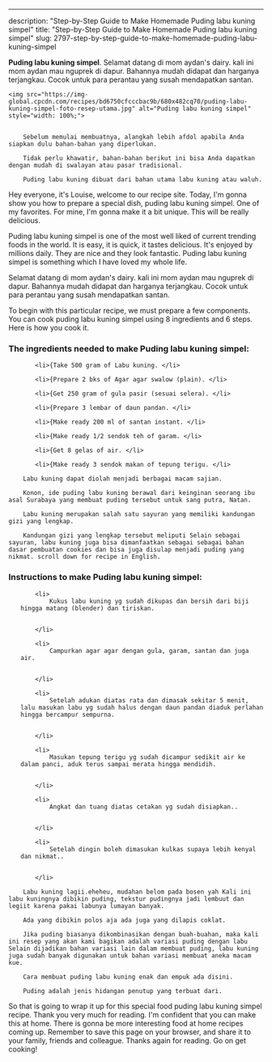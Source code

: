 ---
description: "Step-by-Step Guide to Make Homemade Puding labu kuning simpel"
title: "Step-by-Step Guide to Make Homemade Puding labu kuning simpel"
slug: 2797-step-by-step-guide-to-make-homemade-puding-labu-kuning-simpel

<p>
	<strong>Puding labu kuning simpel</strong>. 
	Selamat datang di mom aydan&#39;s dairy. kali ini mom aydan mau nguprek di dapur. Bahannya mudah didapat dan harganya terjangkau. Cocok untuk para perantau yang susah mendapatkan santan.
</p>
<p>
	
	<img src="https://img-global.cpcdn.com/recipes/bd6750cfcccbac9b/680x482cq70/puding-labu-kuning-simpel-foto-resep-utama.jpg" alt="Puding labu kuning simpel" style="width: 100%;">
	
	
		Sebelum memulai membuatnya, alangkah lebih afdol apabila Anda siapkan dulu bahan-bahan yang diperlukan.
	
		Tidak perlu khawatir, bahan-bahan berikut ini bisa Anda dapatkan dengan mudah di swalayan atau pasar tradisional.
	
		Puding labu kuning dibuat dari bahan utama labu kuning atau waluh.
	
</p>
<p>
	Hey everyone, it's Louise, welcome to our recipe site. Today, I'm gonna show you how to prepare a special dish, puding labu kuning simpel. One of my favorites. For mine, I'm gonna make it a bit unique. This will be really delicious.
</p>
	
<p>
	Puding labu kuning simpel is one of the most well liked of current trending foods in the world. It is easy, it is quick, it tastes delicious. It's enjoyed by millions daily. They are nice and they look fantastic. Puding labu kuning simpel is something which I have loved my whole life.
</p>
<p>
	Selamat datang di mom aydan&#39;s dairy. kali ini mom aydan mau nguprek di dapur. Bahannya mudah didapat dan harganya terjangkau. Cocok untuk para perantau yang susah mendapatkan santan.
</p>

<p>
To begin with this particular recipe, we must prepare a few components. You can cook puding labu kuning simpel using 8 ingredients and 6 steps. Here is how you cook it.
</p>

<h3>The ingredients needed to make Puding labu kuning simpel:</h3>

<ol>
	
		<li>{Take 500 gram of Labu kuning. </li>
	
		<li>{Prepare 2 bks of Agar agar swalow (plain). </li>
	
		<li>{Get 250 gram of gula pasir (sesuai selera). </li>
	
		<li>{Prepare 3 lembar of daun pandan. </li>
	
		<li>{Make ready 200 ml of santan instant. </li>
	
		<li>{Make ready 1/2 sendok teh of garam. </li>
	
		<li>{Get 8 gelas of air. </li>
	
		<li>{Make ready 3 sendok makan of tepung terigu. </li>
	
</ol>
<p>
	
		Labu kuning dapat diolah menjadi berbagai macam sajian.
	
		Konon, ide puding labu kuning berawal dari keinginan seorang ibu asal Surabaya yang membuat puding tersebut untuk sang putra, Natan.
	
		Labu kuning merupakan salah satu sayuran yang memiliki kandungan gizi yang lengkap.
	
		Kandungan gizi yang lengkap tersebut meliputi Selain sebagai sayuran, labu kuning juga bisa dimanfaatkan sebagai sebagai bahan dasar pembuatan cookies dan bisa juga disulap menjadi puding yang nikmat. scroll down for recipe in English.
	
</p>

<h3>Instructions to make Puding labu kuning simpel:</h3>

<ol>
	
		<li>
			Kukus labu kuning yg sudah dikupas dan bersih dari biji hingga matang (blender) dan tiriskan.
			
			
		</li>
	
		<li>
			Campurkan agar agar dengan gula, garam, santan dan juga air.
			
			
		</li>
	
		<li>
			Setelah adukan diatas rata dan dimasak sekitar 5 menit, lalu masukan labu yg sudah halus dengan daun pandan diaduk perlahan hingga bercampur sempurna.
			
			
		</li>
	
		<li>
			Masukan tepung terigu yg sudah dicampur sedikit air ke dalam panci, aduk terus sampai merata hingga mendidih.
			
			
		</li>
	
		<li>
			Angkat dan tuang diatas cetakan yg sudah disiapkan..
			
			
		</li>
	
		<li>
			Setelah dingin boleh dimasukan kulkas supaya lebih kenyal dan nikmat..
			
			
		</li>
	
</ol>

<p>
	
		Labu kuning lagii.eheheu, mudahan belom pada bosen yah Kali ini labu kuningnya dibikin puding, tekstur pudingnya jadi lembuut dan legiit karena pakai labunya lumayan banyak.
	
		Ada yang dibikin polos aja ada juga yang dilapis coklat.
	
		Jika puding biasanya dikombinasikan dengan buah-buahan, maka kali ini resep yang akan kami bagikan adalah variasi puding dengan labu Selain dijadikan bahan variasi lain dalam membuat puding, labu kuning juga sudah banyak digunakan untuk bahan variasi membuat aneka macam kue.
	
		Cara membuat puding labu kuning enak dan empuk ada disini.
	
		Puding adalah jenis hidangan penutup yang terbuat dari.
	
</p>

<p>
	So that is going to wrap it up for this special food puding labu kuning simpel recipe. Thank you very much for reading. I'm confident that you can make this at home. There is gonna be more interesting food at home recipes coming up. Remember to save this page on your browser, and share it to your family, friends and colleague. Thanks again for reading. Go on get cooking!
</p>
